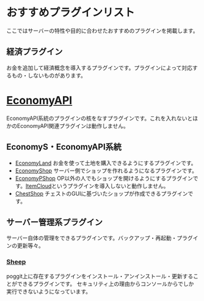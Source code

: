 # おすすめプラグインリスト
ここではサーバーの特性や目的に合わせたおすすめのプラグインを掲載します。

## 経済プラグイン
お金を追加して経済概念を導入するプラグインです。プラグインによって対応するもの・しないものがあります。

# [EconomyAPI](https://poggit.pmmp.io/p/EconomyAPI/) 

EconomyAPI系統のプラグインの核をなすプラグインです。これを入れないとほかのEconomyAPI関連プラグインは動作しません。

## EconomyS・EconomyAPI系統
- [EconomyLand](https://poggit.pmmp.io/p/EconomyLand/) お金を使って土地を購入できるようにするプラグインです。
- [EconomyShop](https://poggit.pmmp.io/p/EconomyShop/) サーバー側でショップを作れるようになるプラグインです。 
- [EconomyPShop](https://poggit.pmmp.io/p/EconomyPShop/) OP以外の人でもショップを開けるようにするプラグインです。[ItemCloud](https://poggit.pmmp.io/p/ItemCloud)というプラグインを導入しないと動作しません。
- [ChestShop](https://poggit.pmmp.io/p/ChestShop/) チェストのGUIに基づいたショップが作成できるプラグインです。

## サーバー管理系プラグイン
サーバー自体の管理をできるプラグインです。バックアップ・再起動・プラグインの更新等々。

### [Sheep](poggit.pmmp.io/p/Sheep/)
poggit上に存在するプラグインをインストール・アンインストール・更新することができるプラグインです。
セキュリティ上の理由からコンソールからでしか実行できないようになっています。